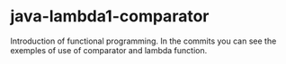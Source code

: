 # java-lambda1-comparator

Introduction of functional programming. In the commits you can see the exemples of use of comparator and lambda function.
